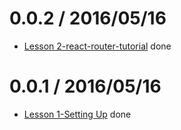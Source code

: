 0.0.2 / 2016/05/16
==================

  * [Lesson 2-react-router-tutorial](https://github.com/reactjs/react-router-tutorial/tree/master/lessons/02-rendering-a-route) done

0.0.1 / 2016/05/16
==================

  * [Lesson 1-Setting Up](https://github.com/reactjs/react-router-tutorial/tree/master/lessons/01-setting-up) done
